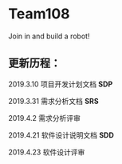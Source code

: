 # Team108
Join in and build a robot!

## 更新历程：

2019.3.10    项目开发计划文档 **SDP**

2019.3.31    需求分析文档 **SRS**

2019.4.2      需求分析评审

2019.4.21    软件设计说明文档 **SDD**

2019.4.23    软件设计评审
